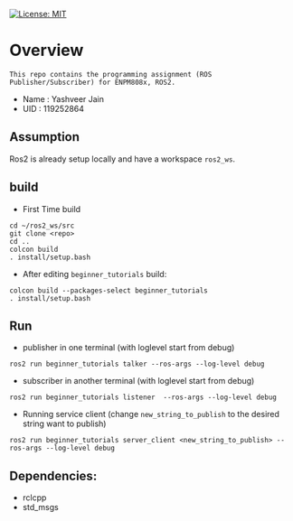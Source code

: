 [![License: MIT](https://img.shields.io/badge/License-MIT-green.svg)](https://opensource.org/licenses/MIT)
# Overview
    This repo contains the programming assignment (ROS Publisher/Subscriber) for ENPM808x, ROS2.
* Name : Yashveer Jain
* UID : 119252864

## Assumption
Ros2 is already setup locally and have a workspace `ros2_ws`.

## build
* First Time build
```
cd ~/ros2_ws/src
git clone <repo>
cd ..
colcon build
. install/setup.bash
```
* After editing `beginner_tutorials` build:
```
colcon build --packages-select beginner_tutorials
. install/setup.bash
```

## Run
* publisher in one terminal (with loglevel start from debug)
```
ros2 run beginner_tutorials talker --ros-args --log-level debug
```
* subscriber in another terminal (with loglevel start from debug)
```
ros2 run beginner_tutorials listener  --ros-args --log-level debug
```
* Running service client (change `new_string_to_publish` to the desired string want to publish)
```
ros2 run beginner_tutorials server_client <new_string_to_publish> --ros-args --log-level debug
```
## Dependencies:
* rclcpp
* std_msgs
